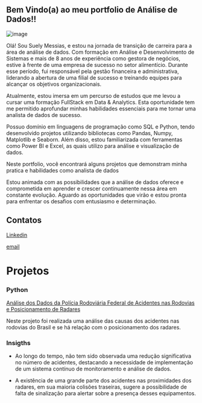 ## Bem Vindo(a) ao meu portfolio de Análise de Dados!!


![image](https://github.com/Suelymessias/Portfolio/assets/106834424/e89f3be8-168c-4143-85d9-9d7420dac740)


Olá! Sou Suely Messias, e estou na jornada de transição de carreira para a área de análise de dados. Com formação em Análise e Desenvolvimento de Sistemas e mais de 8 anos de experiência como gestora de negócios, estive à frente de uma empresa de sucesso no setor alimentício. Durante esse período, fui responsável pela gestão financeira e administrativa, liderando a abertura de uma filial de sucesso e treinando equipes para alcançar os objetivos organizacionais.

Atualmente, estou imersa em um percurso de estudos que me levou a cursar uma formação FullStack em Data & Analytics. Esta oportunidade tem me permitido aprofundar minhas habilidades essenciais para me tornar uma analista de dados de sucesso.

Possuo domínio em linguagens de programação como SQL e Python, tendo desenvolvido projetos utilizando bibliotecas como Pandas, Numpy, Matplotlib e Seaborn. Além disso, estou familiarizada com ferramentas como Power BI e Excel, as quais utilizo para análise e visualização de dados.

Neste portfolio, você encontrará alguns projetos que demonstram minha pratica e habilidades como analista de dados

Estou animada com as possibilidades que a análise de dados oferece e comprometida em aprender e crescer continuamente nessa área em constante evolução. Aguardo as oportunidades que virão e estou pronta para enfrentar os desafios com entusiasmo e determinação.

## Contatos
[Linkedin](www.linkedin.com/in/suely-c-messias-analytics)

[email](suelymesssias@gmail.com)

# Projetos

### Python

[Análise dos Dados da Polícia Rodoviária Federal de Acidentes nas Rodovias e Posicionamento de Radares](https://github.com/Suelymessias/Projeto_Analise_PRF)

Neste projeto foi realizada uma análise das causas dos acidentes nas rodovias do Brasil e se há relação com o posicionamento dos radares.

### Insigths

- Ao longo do tempo, não tem sido observada uma redução significativa no número de acidentes, destacando a necessidade de implementação de um sistema contínuo de monitoramento e análise de dados.

- A existência de uma grande parte dos acidentes nas proximidades dos radares, em sua maioria colisões traseiras, sugere a possibilidade de falta de sinalização para alertar sobre a presença desses equipamentos.





